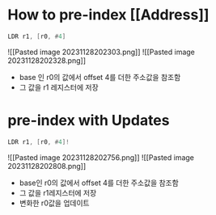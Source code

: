 # How to pre-index [[Address]]
```asm
LDR r1, [r0, #4]
```
![[Pasted image 20231128202303.png]]
![[Pasted image 20231128202328.png]]
- base 인 r0의 값에서 offset 4를 더한 주소값을 참조함
- 그 값을 r1 레지스터에 저장
# pre-index with Updates
```asm
LDR r1, [r0, #4]!
```
![[Pasted image 20231128202756.png]]
![[Pasted image 20231128202808.png]]
- base인 r0의 값에서 offset 4를 더한 주소값을 참조함
- 그 값을 r1레지스터에 저장
- 변화한 r0값을 업데이트